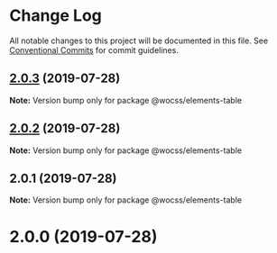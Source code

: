 # Change Log

All notable changes to this project will be documented in this file.
See [Conventional Commits](https://conventionalcommits.org) for commit guidelines.

## [2.0.3](https://github.com/wocss/wocss/compare/@wocss/elements-table@2.0.2...@wocss/elements-table@2.0.3) (2019-07-28)

**Note:** Version bump only for package @wocss/elements-table





## [2.0.2](https://github.com/wocss/wocss/compare/@wocss/elements-table@2.0.1...@wocss/elements-table@2.0.2) (2019-07-28)

**Note:** Version bump only for package @wocss/elements-table





## 2.0.1 (2019-07-28)

**Note:** Version bump only for package @wocss/elements-table





<a name="2.0.0"></a>
# 2.0.0 (2019-07-28)
